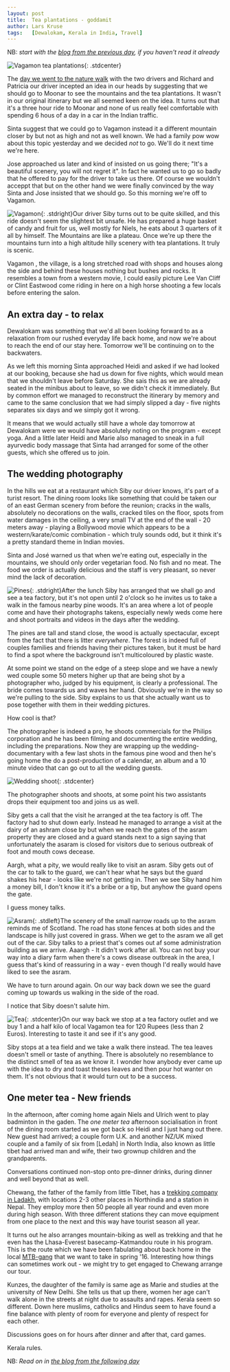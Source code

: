 ```yaml
---
layout: post
title:  Tea plantations - goddamit
author: Lars Kruse
tags:   [Dewalokam, Kerala in India, Travel]
---
```

NB: _start with the [blog from the previous day](/en/dewalokam+day+3.html), if you haven't read it already_

![Vagamon tea plantations](/images/blog/DSCN1002.JPG){: .stdcenter}

The [day we went to the nature walk](en/dewalokam+day+2.html) with the two drivers and Richard and Patricia our driver incepted an idea in our heads by suggesting that we should go to Moonar to see the mountains and the tea plantations. It wasn't in our original itinerary but we all seemed keen on the idea. It turns out that it's a three hour ride to Moonar and none of us really feel comfortable with spending 6 hous of a day in a car in the Indian traffic.

Sinta suggest that we could go to Vagamon instead it a different mountain closer by but not as high and not as well known. We had a family pow wow about this topic yesterday and we decided _not_ to go. We'll do it next time we're here.

Jose approached us later and kind of insisted on us going there; "It's a beautiful scenery, you will not regret it". In fact he wanted us to go so badly that he offered to pay for the driver to take us there. Of course we wouldn't acceppt that but on the other hand we were finally convinced by the way Sinta and Jose insisted that we should go. So this morning we're off to Vagamon. 

![Vagamon](/images/blog/DSCN1070.JPG){: .stdright}Our driver Siby turns out to be quite skilled, and this ride doesn't seem the slightest bit unsafe. He has prepared a huge basket of candy and fruit for us, well mostly for Niels, he eats about 3 quarters of it all by himself. The Mountains are like a plateau. Once we're up there the mountains turn into a high altitude hilly scenery with tea plantations. It truly is scenic.

Vagamon , the village, is a long stretched road with shops and houses along the side and behind these houses nothing but bushes and rocks. It resembles a town from a western movie, I could easily picture Lee Van Cliff or Clint Eastwood come riding in here on a high horse shooting a few locals before entering the salon.

## An extra day - to relax
Dewalokam was something that we'd all been looking forward to as a relaxation from our rushed everyday life back home, and now we're about to reach the end of our stay here. Tomorrow we'll be continuing on to the backwaters.

As we left this morning Sinta approached Heidi and asked if we had looked at our booking, because she had us down for five nights, which would mean that we shouldn't leave before Saturday. She sais this as we are already seated in the minibus about to leave, so we didn't check it immediately. But by common effort we managed to reconstruct the itinerary by memory and came to the same conclusion that we had simply slipped a day - five nights separates six days and we simply got it wrong.

It means that we would actually still have a whole day tomorrow at Dewalokam were we would have absolutely noting on the program - except yoga. And a little later Heidi and Marie also managed to sneak in a full ayurvedic body massage that Sinta had arranged for some of the other guests, which she offered us to join.

## The wedding photography
In the hills we eat at a restaurant which Siby our driver knows, it's part of a turist resort. The dining room looks like something that could be taken our of an east German scenery from before the reunion; cracks in the walls, absolutely no decorations on the walls, cracked tiles on the floor, spots from water damages in the ceiling, a very small TV at the end of the wall - 20 meters away - playing a Bollywood movie which appears to be a western/karate/comic combination - which truly sounds odd, but it think it's a pretty standard theme in Indian movies.

Sinta and José warned us that when we're eating out, especially in the mountains, we should only order vegetarian food. No fish and no meat. The food we order is actually delicious and the staff is very pleasant, so never mind the lack of decoration.

![Pines](/images/blog/DSCN1016.JPG){: .stdright}After the lunch Siby has arranged that we shall go and see a tea factory, but it's not open until 2 o'clock so he invites us to take a walk in the famous nearby pine woods. It's an area where a lot of people come and have their photographs takens, especially newly weds come here and shoot portraits and videos in the days after the wedding.

The pines are tall and stand close, the wood is actually spectacular, except from the fact that there is litter _everywhere_. The forest is indeed full of couples families and friends having their pictures taken, but it must be hard to find a spot where the background isn't multicoloured by plastic waste.

At some point we stand on the edge of a steep slope and we have a newly wed couple some 50 meters higher up that are being shot by a photographer who, judged by his equipment, is clearly a professional. The bride comes towards us and waves her hand. Obviously we're in the way so we're pulling to the side. Siby explains to us that she actually want us to pose together with them in their wedding pictures.

How cool is that?

The photographer is indeed a pro, he shoots commercials for the Philips corporation and he has been filming and documenting the entire wedding, including the preparations. Now they are wrapping up the wedding-documentary with a few last shots in the famous pine wood and then he's going home the do a post-production of a calendar, an album and a 10 minute video that can go out to all the wedding guests.

![Wedding shoot](/images/blog/DSC_0562.JPG){: .stdcenter}

The photographer shoots and shoots, at some point his two assistants drops their equipment too and joins us as well. 

Siby gets a call that the visit he arranged at the tea factory is off. The factory had to shut down early. Instead he managed to arrange a visit at the dairy of an ashram close by but when we reach the gates of the asram property they are closed and a guard stands next to a sign saying that unfortunately the asaram is closed for visitors due to serious outbreak of foot and mouth cows decease.

Aargh, what a pity, we would really like to visit an asram. Siby gets out of the car to talk to the guard, we can't hear what he says but the guard shakes his hear - looks like we're not getting in. Then we see Siby hand him a money bill, I don't know it it's a bribe or a tip, but anyhow the guard opens the gate.

I guess money talks.

![Asram](/images/blog/DSCN1047.JPG){: .stdleft}The scenery of the small narrow roads up to the asram reminds me of Scotland. The road has stone fences at both sides and the landscape is hilly just covered in grass. When we get to the asram we all get out of the car. Siby talks to a priest that's comes out af some administration building as we arrive. Aaargh - It didn't work after all. You can not buy your way into a diary farm when there's a cows disease outbreak in the area, I guess that's kind of reassuring in a way - even though I'd really would have liked to see the asram.

We have to turn around again. On our way back down we see the guard coming up towards us walking in the side of the road. 

I notice that Siby doesn't salute him.

![Tea](/images/blog/DSCN1078.JPG){: .stdcenter}On our way back we stop at a tea factory outlet and we buy 1 and a half kilo of local Vagamon tea for 120 Rupees (less than 2 Euros). Interesting to taste it and see if it's any good.

Siby stops at a tea field and we take a walk there instead. The tea leaves doesn't smell or taste of anything. There is absolutely no resemblance to the distinct smell of tea as we know it. I wonder how anybody ever came up with the idea to dry and toast theses leaves and then pour hot wanter on them. It's not obvious that it would turn out to be a success.

## One meter tea - New friends
In the afternoon, after coming home again Niels and Ulrich went to play badminton in the gaden. The _one meter tea_ afternoon socialisation in front of the dining room started as we got back so Heidi and I just hang out there. New guest had arrived; a couple form U.K. and another NZ/UK mixed couple and a family of six from [Ledah] in North India, also known as little tibet had arrived man and wife, their two grownup children and the grandparents.

Conversations continued non-stop onto pre-dinner drinks, during dinner and well beyond that as well.

Chewang, the father of the family from little Tibet, has a [trekking company in Ladakh](http://www.rimoriverexpeditions.com/), with locations 2-3 other places in Northindia and a station in Nepal. They employ more then 50 people all year round and even more during high season. With three different stations they can move equipment from one place to the next and this way have tourist season all year. 

It turns out he also arranges mountain-biking as well as trekking and that he even has the Lhasa-Everest basecamp-Katmandou route in his program. This is the route which we have been fabulating about back home in the local [MTB-gang](http://www.mtb-listen.dk) that we want to take in spring '16. Interesting how things can sometimes work out - we might try to get engaged to Chewang arrange our tour.

Kunzes, the daughter of the family is same age as Marie and studies at the university of New Delhi. She tells us that up there, women her age can't walk alone in the streets at night due to assaults and rapes. Kerala seem so different. Down here muslims, catholics and Hindus seem to have found a fine balance with plenty of room for everyone and plenty of respect for each other. 

Discussions goes on for hours after dinner and after that, card games.

Kerala rules.

NB: _Read on in [the blog from the following day](/en/dewalokam+day+5.html)_




